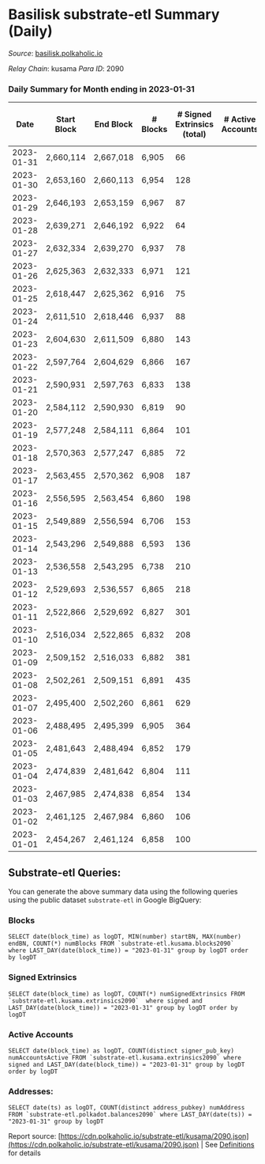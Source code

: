 # Basilisk substrate-etl Summary (Daily)

_Source_: [basilisk.polkaholic.io](https://basilisk.polkaholic.io)

*Relay Chain*: kusama
*Para ID*: 2090



### Daily Summary for Month ending in 2023-01-31


| Date | Start Block | End Block | # Blocks | # Signed Extrinsics (total) | # Active Accounts | # Passive | # New | # Addresses with Balances | # Events | # Transfers | # XCM Transfers In | # XCM Transfers Out |
| ---- | ----------- | --------- | -------- | --------------------------- | ----------------- | --------- | ----- | ------------------------- | -------- | ----------- | ------------------ | ------------------- |
| 2023-01-31 | 2,660,114 | 2,667,018 | 6,905  | 66 |  | 8 | 7 | 16,990 | 21,488 | 62 ($3,951.60) | 16 ($250.73) | 12 ($215.89) |
| 2023-01-30 | 2,653,160 | 2,660,113 | 6,954  | 128 |  | 11 | 5 | 16,984 | 22,421 | 171 ($8,383.32) | 21 ($3,388.34) | 17 ($4,249.89) |
| 2023-01-29 | 2,646,193 | 2,653,159 | 6,967  | 87 |  | 9 | 3 | 16,983 | 22,118 | 135 ($2,413.68) | 21 ($331.10) | 22 ($2,249.21) |
| 2023-01-28 | 2,639,271 | 2,646,192 | 6,922  | 64 |  | 5 | 1 | 16,980 | 21,614 | 85 ($3,315.99) | 13 ($404.22) | 11 ($2,063.71) |
| 2023-01-27 | 2,632,334 | 2,639,270 | 6,937  | 78 |  | 6 |  | 16,979 | 21,766 | 113 ($9,390.67) | 6 ($57.14) | 11 ($3,886.75) |
| 2023-01-26 | 2,625,363 | 2,632,333 | 6,971  | 121 |  | 10 | 6 | 16,979 | 22,466 | 192 ($7,594.34) | 13 ($3,766.24) | 17 ($3,866.63) |
| 2023-01-25 | 2,618,447 | 2,625,362 | 6,916  | 75 |  | 8 | 2 | 16,973 | 21,628 | 92 ($3,005.95) | 9 ($774.75) | 15 ($1,394.46) |
| 2023-01-24 | 2,611,510 | 2,618,446 | 6,937  | 88 |  | 9 | 1 | 16,972 | 22,089 | 170 ($9,691.79) | 16 ($5,041.05) | 11 ($2,752.65) |
| 2023-01-23 | 2,604,630 | 2,611,509 | 6,880  | 143 |  | 9 | 2 | 16,972 | 22,582 | 252 ($14,531.40) | 16 ($3,581.59) | 19 ($3,079.64) |
| 2023-01-22 | 2,597,764 | 2,604,629 | 6,866  | 167 |  | 11 | 5 | 16,971 | 22,996 | 311 ($13,485.77) | 28 ($3,536.84) | 24 ($4,166.02) |
| 2023-01-21 | 2,590,931 | 2,597,763 | 6,833  | 138 |  | 8 | 5 | 16,968 | 22,455 | 244 ($6,610.80) | 27 ($1,293.66) | 21 ($1,577.34) |
| 2023-01-20 | 2,584,112 | 2,590,930 | 6,819  | 90 |  | 6 | 3 | 16,966 | 21,671 | 130 ($7,779.65) | 16 ($5,279.49) | 13 ($5,118.05) |
| 2023-01-19 | 2,577,248 | 2,584,111 | 6,864  | 101 |  | 7 |  | 16,963 | 21,940 | 166 ($15,682.32) | 18 ($7,665.33) | 16 ($2,355.49) |
| 2023-01-18 | 2,570,363 | 2,577,247 | 6,885  | 72 |  | 8 | 1 | 16,963 | 21,579 | 103 ($7,469.25) | 12 ($2,022.07) | 13 ($2,878.59) |
| 2023-01-17 | 2,563,455 | 2,570,362 | 6,908  | 187 |  | 11 | 9 | 16,962 | 23,310 | 313 ($15,345.14) | 28 ($1,988.85) | 25 ($7,934.05) |
| 2023-01-16 | 2,556,595 | 2,563,454 | 6,860  | 198 |  | 9 | 3 | 16,953 | 23,286 | 285 ($10,393.04) | 24 ($6,667.96) | 43 ($4,810.73) |
| 2023-01-15 | 2,549,889 | 2,556,594 | 6,706  | 153 |  | 9 | 4 | 16,952 | 22,299 | 289 ($22,313.58) | 25 ($4,919.40) | 28 ($6,381.55) |
| 2023-01-14 | 2,543,296 | 2,549,888 | 6,593  | 136 |  | 7 | 2 | 16,949 | 21,735 | 263 ($14,759.14) | 16 ($2,105.22) | 22 ($7,232.32) |
| 2023-01-13 | 2,536,558 | 2,543,295 | 6,738  | 210 |  | 11 | 4 | 16,949 | 23,197 | 399 ($34,826.91) | 32 ($5,809.69) | 27 ($10,308.37) |
| 2023-01-12 | 2,529,693 | 2,536,557 | 6,865  | 218 |  | 10 | 10 | 16,945 | 23,431 | 332 ($20,068.92) | 36 ($3,174.27) | 37 ($9,400.39) |
| 2023-01-11 | 2,522,866 | 2,529,692 | 6,827  | 301 |  | 13 | 6 | 16,936 | 24,749 | 578 ($62,261.25) | 42 ($21,199.70) | 42 ($9,538.57) |
| 2023-01-10 | 2,516,034 | 2,522,865 | 6,832  | 208 |  | 11 | 7 | 16,930 | 23,158 | 304 ($22,559.48) | 30 ($6,828.97) | 34 ($5,783.34) |
| 2023-01-09 | 2,509,152 | 2,516,033 | 6,882  | 381 |  | 14 | 6 | 16,924 | 25,639 | 607 ($42,442.47) | 62 ($12,847.50) | 67 ($23,004.13) |
| 2023-01-08 | 2,502,261 | 2,509,151 | 6,891  | 435 |  | 14 | 8 | 16,920 | 26,372 | 710 ($99,001.38) | 71 ($16,094.68) | 71 ($22,572.04) |
| 2023-01-07 | 2,495,400 | 2,502,260 | 6,861  | 629 |  | 12 | 6 | 16,914 | 28,363 | 956 ($137,997.83) | 89 ($36,211.64) | 74 ($14,097.35) |
| 2023-01-06 | 2,488,495 | 2,495,399 | 6,905  | 364 |  | 8 | 9 | 16,910 | 24,885 | 454 ($44,226.30) | 44 ($10,404.63) | 54 ($7,621.26) |
| 2023-01-05 | 2,481,643 | 2,488,494 | 6,852  | 179 |  | 13 | 7 | 16,904 | 22,863 | 252 ($32,359.46) | 41 ($22,537.94) | 33 ($5,486.71) |
| 2023-01-04 | 2,474,839 | 2,481,642 | 6,804  | 111 |  | 8 | 5 | 16,897 | 21,806 | 125 ($23,499.19) | 37 ($3,706.88) | 25 ($2,847.26) |
| 2023-01-03 | 2,467,985 | 2,474,838 | 6,854  | 134 |  | 8 | 5 | 16,893 | 22,265 | 182 ($12,099.05) | 26 ($3,677.96) | 28 ($6,463.60) |
| 2023-01-02 | 2,461,125 | 2,467,984 | 6,860  | 106 |  | 5 | 1 | 16,889 | 22,006 | 150 ($7,229.94) | 21 ($6,836.02) | 28 ($2,204.29) |
| 2023-01-01 | 2,454,267 | 2,461,124 | 6,858  | 100 |  | 5 | 2 | 16,888 | 22,012 | 164 ($11,234.31) | 28 ($4,824.67) | 26 ($3,078.19) |

## Substrate-etl Queries:
You can generate the above summary data using the following queries using the public dataset `substrate-etl` in Google BigQuery:


### Blocks
```
SELECT date(block_time) as logDT, MIN(number) startBN, MAX(number) endBN, COUNT(*) numBlocks FROM `substrate-etl.kusama.blocks2090`  where LAST_DAY(date(block_time)) = "2023-01-31" group by logDT order by logDT
```


### Signed Extrinsics
```
SELECT date(block_time) as logDT, COUNT(*) numSignedExtrinsics FROM `substrate-etl.kusama.extrinsics2090`  where signed and LAST_DAY(date(block_time)) = "2023-01-31" group by logDT order by logDT
```


### Active Accounts
```
SELECT date(block_time) as logDT, COUNT(distinct signer_pub_key) numAccountsActive FROM `substrate-etl.kusama.extrinsics2090` where signed and LAST_DAY(date(block_time)) = "2023-01-31" group by logDT order by logDT
```


### Addresses:
```
SELECT date(ts) as logDT, COUNT(distinct address_pubkey) numAddress FROM `substrate-etl.polkadot.balances2090` where LAST_DAY(date(ts)) = "2023-01-31" group by logDT
```



Report source: [https://cdn.polkaholic.io/substrate-etl/kusama/2090.json](https://cdn.polkaholic.io/substrate-etl/kusama/2090.json) | See [Definitions](/DEFINITIONS.md) for details
